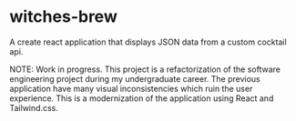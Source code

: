 # witches-brew
A create react application that displays JSON data from a custom cocktail api.


NOTE: Work in progress. This project is a refactorization of the software engineering project during my undergraduate career. The previous application have many visual inconsistencies which ruin the user experience. This is a modernization of the application using React and Tailwind.css.
